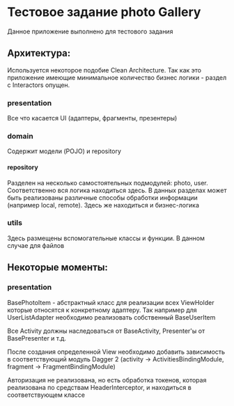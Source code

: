 # Тестовое задание photo Gallery
Данное приложение выполнено для тестового задания 
## Архитектура:
Иcпользуется некоторое подобие Clean Architecture. Так как это приложение имеющие минимальное количество бизнес логики - раздел с Interactors опущен.
### presentation
Все что касается UI (адаптеры, фрагменты, презентеры)
### domain
Содержит модели (POJO) и repository 
#### repository
Разделен на несколько самостоятельных подмодулей: photo, user. Соответственно вся логика находиться здесь. 
В данных разделах может быть реализованы различные способы обработки информации (например local, remote). Здесь же находиться и бизнес-логика
### utils
Здесь размещены вспомогательные классы и функции. В данном случае для файлов

## Некоторые моменты:

### presentation
BasePhotoItem - абстрактный класс для реализации всех ViewHolder которые относятся к конкретному адаптеру. Так например для UserListAdapter необходимо реализовать собственный BaseUserItem

Все Activity должны наследоваться от BaseActivity, Presenter'ы от BasePresenter и т.д.

После создания определенной View необходимо добавить зависимость в соответствующий модуль Dagger 2 (activity -> ActivitiesBindingModule, fragment -> FragmentBindingModule)

Авторизация не реализована, но есть обработка токенов, которая реализована по средствам HeaderInterceptor, и находиться в соответствующем классе
